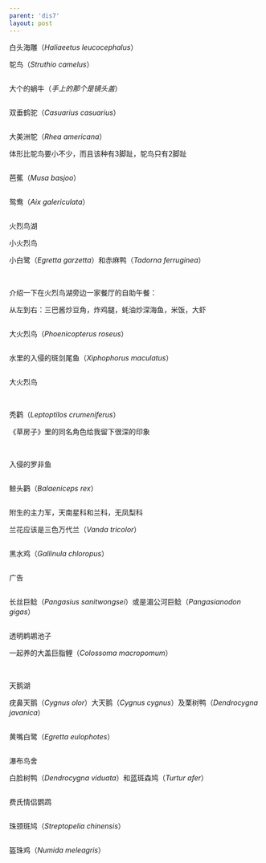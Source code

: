 ```yaml
---
parent: 'dis7'
layout: post
---
```

白头海雕（<i>Haliaeetus leucocephalus</i>）
<img class='disc' data-src='https://lykoseremos.github.io/gmalb-01/dis7/123.jpg'>

鸵鸟（<i>Struthio camelus</i>）

<img class='disc' data-src='https://lykoseremos.github.io/gmalb-01/dis7/124.jpg'>

大个的蜗牛（<i>手上的那个是镜头盖</i>）

<img class='disc' data-src='https://lykoseremos.github.io/gmalb-01/dis7/125.jpg'>

双垂鹤驼（<i>Casuarius casuarius</i>）

<img class='disc' data-src='https://lykoseremos.github.io/gmalb-01/dis7/126.jpg'>

大美洲鸵（<i>Rhea americana</i>）

体形比鸵鸟要小不少，而且该种有3脚趾，鸵鸟只有2脚趾

<img class='disc' data-src='https://lykoseremos.github.io/gmalb-01/dis7/127.jpg'>

芭蕉（<i>Musa basjoo</i>）

<img class='disc' data-src='https://lykoseremos.github.io/gmalb-01/dis7/128.jpg'>

鸳鸯（<i>Aix galericulata</i>）

<img class='disc' data-src='https://lykoseremos.github.io/gmalb-01/dis7/129.jpg'>

火烈鸟湖

小火烈鸟

小白鹭（<i>Egretta garzetta</i>）和赤麻鸭（<i>Tadorna ferruginea</i>）

<img class='disc' data-src='https://lykoseremos.github.io/gmalb-01/dis7/130.jpg'>

<img class='disc' data-src='https://lykoseremos.github.io/gmalb-01/dis7/131.jpg'>

介绍一下在火烈鸟湖旁边一家餐厅的自助午餐：

从左到右：三巴酱炒豆角，炸鸡腿，蚝油炒深海鱼，米饭，大虾

<img class='disc' data-src='https://lykoseremos.github.io/gmalb-01/dis7/132.jpg'>

大火烈鸟（<i>Phoenicopterus roseus</i>）

<img class='disc' data-src='https://lykoseremos.github.io/gmalb-01/dis7/133.jpg'>

水里的入侵的斑剑尾鱼（<i>Xiphophorus maculatus</i>）

<img class='disc' data-src='https://lykoseremos.github.io/gmalb-01/dis7/134.jpg'>

大火烈鸟

<img class='disc' data-src='https://lykoseremos.github.io/gmalb-01/dis7/135.jpg'>

<img class='disc' data-src='https://lykoseremos.github.io/gmalb-01/dis7/136.jpg'>

秃鹳（<i>Leptoptilos crumeniferus</i>）

《草房子》里的同名角色给我留下很深的印象

<img class='disc' data-src='https://lykoseremos.github.io/gmalb-01/dis7/137.jpg'>

<img class='disc' data-src='https://lykoseremos.github.io/gmalb-01/dis7/138.jpg'>

入侵的罗非鱼

<img class='disc' data-src='https://lykoseremos.github.io/gmalb-01/dis7/139.jpg'>

鲸头鹳（<i>Balaeniceps rex</i>）

<img class='disc' data-src='https://lykoseremos.github.io/gmalb-01/dis7/140.jpg'>

附生的主力军，天南星科和兰科，无凤梨科

兰花应该是三色万代兰（<i>Vanda tricolor</i>）

<img class='disc' data-src='https://lykoseremos.github.io/gmalb-01/dis7/141.jpg'>

黑水鸡（<i>Gallinula chloropus</i>）

<img class='disc' data-src='https://lykoseremos.github.io/gmalb-01/dis7/142.jpg'>

广告

<img class='disc' data-src='https://lykoseremos.github.io/gmalb-01/dis7/143.jpg'>

长丝巨鲶（<i>Pangasius sanitwongsei</i>）或是湄公河巨鲶（<i>Pangasianodon gigas</i>）

<img class='disc' data-src='https://lykoseremos.github.io/gmalb-01/dis7/144.jpg'>

透明鹈鹕池子

一起养的大盖巨脂鲤（<i>Colossoma macropomum</i>）

<img class='disc' data-src='https://lykoseremos.github.io/gmalb-01/dis7/145.jpg'>

<img class='disc' data-src='https://lykoseremos.github.io/gmalb-01/dis7/146.jpg'>

天鹅湖

疣鼻天鹅（<i>Cygnus olor</i>）大天鹅（<i>Cygnus cygnus</i>）及栗树鸭（<i>Dendrocygna javanica</i>）

<img class='disc' data-src='https://lykoseremos.github.io/gmalb-01/dis7/147.jpg'>

黄嘴白鹭（<i>Egretta eulophotes</i>）

<img class='disc' data-src='https://lykoseremos.github.io/gmalb-01/dis7/148.jpg'>

瀑布鸟舍

白脸树鸭（<i>Dendrocygna viduata</i>）和蓝斑森鸠（<i>Turtur afer</i>）

<img class='disc' data-src='https://lykoseremos.github.io/gmalb-01/dis7/149.jpg'>

费氏情侣鹦鹉

<img class='disc' data-src='https://lykoseremos.github.io/gmalb-01/dis7/150.jpg'>

珠颈斑鸠（<i>Streptopelia chinensis</i>）

<img class='disc' data-src='https://lykoseremos.github.io/gmalb-01/dis7/151.jpg'>

盔珠鸡（<i>Numida meleagris</i>）

<img class='disc' data-src='https://lykoseremos.github.io/gmalb-01/dis7/152.jpg'>

<img class='disc' data-src='https://lykoseremos.github.io/gmalb-01/dis7/153.jpg'>
